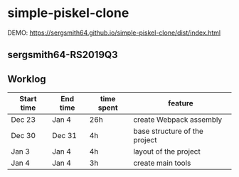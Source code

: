 # simple-piskel-clone

DEMO: https://sergsmith64.github.io/simple-piskel-clone/dist/index.html

## sergsmith64-RS2019Q3

## Worklog

Start time | End time | time spent | feature
---------- | -------- | ---------- | -------------------------------
Dec 23 | Jan 4 | 26h | create Webpack assembly
Dec 30 | Dec 31 | 4h | base structure of the project
Jan 3 | Jan 4 | 4h | layout of the project
Jan 4 | Jan 4 | 3h | create main tools
